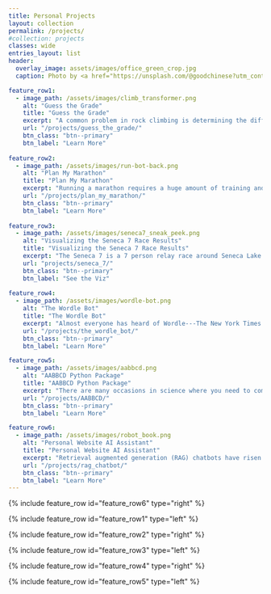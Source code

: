 ```yaml
---
title: Personal Projects
layout: collection
permalink: /projects/
#collection: projects
classes: wide
entries_layout: list
header: 
  overlay_image: assets/images/office_green_crop.jpg
  caption: Photo by <a href="https://unsplash.com/@goodchinese?utm_content=creditCopyText&utm_medium=referral&utm_source=unsplash">Unknown Wong</a> on <a href="https://unsplash.com/photos/black-leather-rolling-armchair-near-white-wooden-desk-bXmfBgobSMI?utm_content=creditCopyText&utm_medium=referral&utm_source=unsplash">Unsplash</a>

feature_row1: 
  - image_path: /assets/images/climb_transformer.png 
    alt: "Guess the Grade" 
    title: "Guess the Grade" 
    excerpt: "A common problem in rock climbing is determining the difficulty of a climb. This question is particularly relevant for climbs set on system boards, which are short training walls with a standardized set of hand/foot holds. Climbs on these boards are often set by members of the climbing community, who also (somewhat unreliably) determine the difficulty of the climb. That begs the question---can an AI be trained to estimate system board climb difficulty?" 
    url: "/projects/guess_the_grade/" 
    btn_class: "btn--primary" 
    btn_label: "Learn More" 
 
feature_row2: 
  - image_path: /assets/images/run-bot-back.png
    alt: "Plan My Marathon" 
    title: "Plan My Marathon" 
    excerpt: "Running a marathon requires a huge amount of training and dedication. Committing to a training plan can be difficult, especially when life's other commitments get in the way. What should you do when you have to skip a scheduled run because of prior committments, or because the weather is awful? For the recreational runner without access to a coach, it's hard to determine how to best adjust your training plan. So, let the Plan My Marathon AI do it for you!" 
    url: "/projects/plan_my_marathon/" 
    btn_class: "btn--primary" 
    btn_label: "Learn More" 
 
feature_row3: 
  - image_path: /assets/images/seneca7_sneak_peek.png 
    alt: "Visualizing the Seneca 7 Race Results" 
    title: "Visualizing the Seneca 7 Race Results" 
    excerpt: "The Seneca 7 is a 7 person relay race around Seneca Lake covering a distance of (approximately) 77.7 miles. Each team member runs three legs throughout the day as the rest of the team leapfrogs their way up the course (hopefully ariving at the exchange point in time to switch runners). Using Tableau, I visualized the results of the past several years of this chaotic race." 
    url: "projects/seneca_7/" 
    btn_class: "btn--primary" 
    btn_label: "See the Viz" 
 
feature_row4: 
  - image_path: /assets/images/wordle-bot.png 
    alt: "The Wordle Bot" 
    title: "The Wordle Bot" 
    excerpt: "Almost everyone has heard of Wordle---The New York Times' daily word guessing game. This web app flips the game on its head. Instead of guessing the hidden word yourself, you get to determine the hidden word. Watch as The Wordle Bot finds your hidden word in six tries or less (or your money back) using an information theory-based algorithm! As a bonus, this algorithm can be used to determine some of the best (and worst) first word guesses." 
    url: "/projects/the_wordle_bot/" 
    btn_class: "btn--primary" 
    btn_label: "Learn More"

feature_row5: 
  - image_path: /assets/images/aabbcd.png
    alt: "AABBCD Python Package" 
    title: "AABBCD Python Package" 
    excerpt: "There are many occasions in science where you need to compute numerical integrals involving the product of two compact distributions (*i.e.* distributions that decay rapidly from their center). This compactness imposes a natural sparsity; distributions that are far from each other don't interact, resulting in an integral that is effectively zero. This package (Axis-Aligned Bounding Boxes for Compact Distributions, AABBCD) provides utility functions for leveraging such sparsity for computational savings using algorithms I developed to compute the exact exchange interaction in large-scale systems." 
    url: "/projects/AABBCD/" 
    btn_class: "btn--primary" 
    btn_label: "Learn More"

feature_row6: 
  - image_path: /assets/images/robot_book.png
    alt: "Personal Website AI Assistant" 
    title: "Personal Website AI Assistant" 
    excerpt: "Retrieval augmented generation (RAG) chatbots have risen as a useful tool to quickly retrieve information from a given set of documents using natural language. They're quite effective at summarizing information while staying mostly factual. So, why not make my own RAG system to search my peer-reviewed publications, CV, and this website? If you want to learn more about me, come chat with my personal AI assistant! While you're at it, you can see how I made this system."
    url: "/projects/rag_chatbot/" 
    btn_class: "btn--primary" 
    btn_label: "Learn More"
---
```


{% include feature_row id="feature_row6" type="right" %}

{% include feature_row id="feature_row1" type="left" %}

{% include feature_row id="feature_row2" type="right" %}

{% include feature_row id="feature_row3" type="left" %}

{% include feature_row id="feature_row4" type="right" %}

{% include feature_row id="feature_row5" type="left" %}

